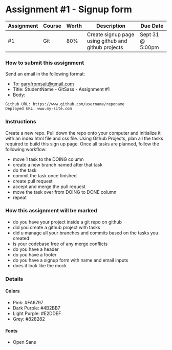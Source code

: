 # Assignment #1 - Signup form

| Assignment | Course | Worth | Description                                         | Due Date         |
| ---------- | ------ | ----- | --------------------------------------------------- | ---------------- |
| #1         | Git    | 80%   | Create signup page using github and github projects | Sept 31 @ 5:00pm |

### How to submit this assignment

Send an email in the following format:

- To: garyfromsait@gmail.com
- Title: StudentName - GitSass - Assignment #1
- Body:

```
Github URL: https://www.github.com/username/reponame
Deployed URL: www.my-site.com
```

### Instructions

Create a new repo. Pull down the repo onto your computer and initialize it with an index.html file and css file.
Using Github Projects, plan all the tasks required to build this sign up page. Once all tasks are planned, follow the following workflow:

-   move 1 task to the DOING column
-   create a new branch named after that task
-   do the task
-   commit the task once finished
-   create pull request
-   accept and merge the pull request
-   move the task over from DOING to DONE column
-   repeat

### How this assignment will be marked

-   do you have your project inside a git repo on github
-   did you create a github project with tasks
-   did u manage all your branches and commits based on the tasks you created
-   is your codebase free of any merge conflicts
-   do you have a header
-   do you have a footer
-   do you have a signup form with name and email inputs
-   does it look like the mock

### Details

#### Colors

-   Pink: #FA6797
-   Dark Purple: #4B2BB7
-   Light Purple: #E2DDEF
-   Grey: #828282

#### Fonts

-   Open Sans
